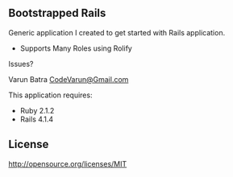 Bootstrapped Rails
------------------


Generic application I created to get started with Rails application.

- Supports Many Roles using Rolify

Issues?

Varun Batra <CodeVarun@Gmail.com>

This application requires:

- Ruby 2.1.2
- Rails 4.1.4

License
-------

http://opensource.org/licenses/MIT
